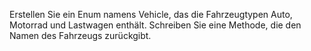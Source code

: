 Erstellen Sie ein Enum namens Vehicle, das die Fahrzeugtypen Auto, Motorrad und Lastwagen enthält. Schreiben Sie eine Methode, die den Namen des Fahrzeugs zurückgibt.